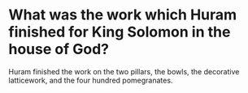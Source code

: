 # What was the work which Huram finished for King Solomon in the house of God?

Huram finished the work on the two pillars, the bowls, the decorative latticework, and the four hundred pomegranates.
